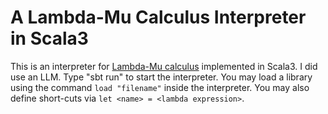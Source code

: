 # A Lambda-Mu Calculus Interpreter in Scala3

This is an interpreter for [Lambda-Mu calculus][1] implemented in Scala3. I did use an LLM. Type "sbt run" to start the interpreter. You may load a library using the command `load "filename"` inside the interpreter. You may also define short-cuts via `let <name> = <lambda expression>`.

[1]: https://en.wikipedia.org/wiki/Lambda-mu_calculus

